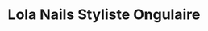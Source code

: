 ---
title: "Lola Nails Styliste Ongulaire"
url: /beaucaire/lola-nails-styliste-ongulaire/
shop: beauté
---